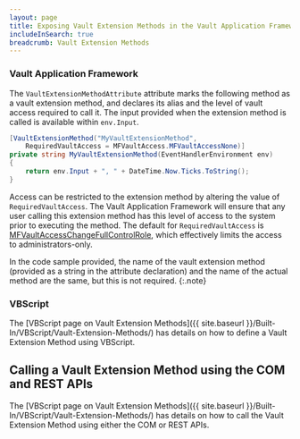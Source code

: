 ```yaml
---
layout: page
title: Exposing Vault Extension Methods in the Vault Application Framework
includeInSearch: true
breadcrumb: Vault Extension Methods
---
```


### Vault Application Framework

The `VaultExtensionMethodAttribute` attribute marks the following method as a vault extension method, and declares its alias and the level of vault access required to call it.  The input provided when the extension method is called is available within `env.Input`.

```csharp
[VaultExtensionMethod("MyVaultExtensionMethod",
	RequiredVaultAccess = MFVaultAccess.MFVaultAccessNone)]
private string MyVaultExtensionMethod(EventHandlerEnvironment env)
{
	return env.Input + ", " + DateTime.Now.Ticks.ToString();
}
```

Access can be restricted to the extension method by altering the value of `RequiredVaultAccess`.  The Vault Application Framework will ensure that any user calling this extension method has this level of access to the system prior to executing the method.  The default for `RequiredVaultAccess` is [MFVaultAccessChangeFullControlRole](https://developer.m-files.com/APIs/COM-API/Reference/index.html#MFilesAPI~MFVaultAccess.html), which effectively limits the access to administrators-only.

In the code sample provided, the name of the vault extension method (provided as a string in the attribute declaration) and the name of the actual method are the same, but this is not required.
{:.note}

### VBScript

The [VBScript page on Vault Extension Methods]({{ site.baseurl }}/Built-In/VBScript/Vault-Extension-Methods/) has details on how to define a Vault Extension Method using VBScript.

## Calling a Vault Extension Method using the COM and REST APIs

The [VBScript page on Vault Extension Methods]({{ site.baseurl }}/Built-In/VBScript/Vault-Extension-Methods/) has details on how to call the Vault Extension Method using either the COM or REST APIs.
